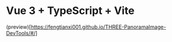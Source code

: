 # Vue 3 + TypeScript + Vite

(preview)[https://fengtianxi001.github.io/THREE-PanoramaImage-DevTools/#/]
